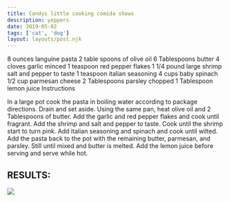 ```yaml
---
title: Candys little cooking comida shows
description: yeppers
date: 3019-05-02
tags: ['cat', 'dog']
layout: layouts/post.njk
---
```


8 ounces languine pasta
2 table spoons of olive oil
6 Tablespoons butter
4 cloves garlic minced
1 teaspoon red pepper flakes
1 1/4 pound large shrimp
salt and pepper to taste
1 teaspoon italian seasoning
4 cups baby spinach
1/2 cup parmesan cheese
2 Tablespoons parsley chopped
1 Tablespoon lemon juice
Instructions

In a large pot cook the pasta in boiling water according to package directions. Drain and set aside.
Using the same pan, heat olive oil and 2 Tablespoons of butter. Add the garlic and red pepper flakes and cook until fragrant.
Add the shrimp and salt and pepper to taste. Cook until the shrimp start to turn pink. Add italian seasoning and spinach and cook until wilted.
Add the pasta back to the pot with the remaining butter, parmesan, and parsley. Still until mixed and butter is melted.
Add the lemon juice before serving and serve while hot.

## RESULTS:
<img src="https://www.spendwithpennies.com/wp-content/uploads/2019/08/Shrimp-Garlic-Pasta3-SpendWithPennies.jpg">
